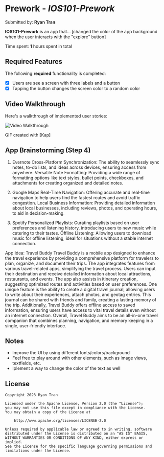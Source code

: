 # Prework - *IOS101-Prework*

Submitted by: **Ryan Tran**

**IOS101-Prework** is an app that... [changed the color of the app background when the user interacts with the "explore" button] 

Time spent: **1** hours spent in total

## Required Features

The following **required** functionality is completed:

- [x] Users are see a screen with three labels and a button
- [x] Tapping the button changes the screen color to a random color
 
## Video Walkthrough

Here's a walkthrough of implemented user stories:

<img src='https://i.imgur.com/kmCmdZ9.gif' title='Video Walkthrough' width='' alt='Video Walkthrough' />

<!-- Replace this with whatever GIF tool you used! -->
GIF created with [Kap]  
<!-- Recommended tools:
[Kap](https://getkap.co/) for macOS
[ScreenToGif](https://www.screentogif.com/) for Windows
[peek](https://github.com/phw/peek) for Linux. -->

## App Brainstorming (Step 4)
1. Evernote
Cross-Platform Synchronization: The ability to seamlessly sync notes, to-do lists, and ideas across devices, ensuring access from anywhere.
Versatile Note Formatting: Providing a wide range of formatting options like text styles, bullet points, checkboxes, and attachments for creating organized and detailed notes.

3. Google Maps
Real-Time Navigation: Offering accurate and real-time navigation to help users find the fastest routes and avoid traffic congestion.
Local Business Information: Providing detailed information about local businesses, including reviews, photos, and operating hours, to aid in decision-making.

5. Spotify
Personalized Playlists: Curating playlists based on user preferences and listening history, introducing users to new music while catering to their tastes.
Offline Listening: Allowing users to download music for offline listening, ideal for situations without a stable internet connection.

App Idea: Travel Buddy
Travel Buddy is a mobile app designed to enhance the travel experience by providing a comprehensive platform for travelers to plan, organize, and document their trips. The app integrates features from various travel-related apps, simplifying the travel process. Users can input their destination and receive detailed information about local attractions, restaurants, and events. The app also assists in itinerary creation, suggesting optimized routes and activities based on user preferences. One unique feature is the ability to create a digital travel journal, allowing users to write about their experiences, attach photos, and geotag entries. This journal can be shared with friends and family, creating a lasting memory of the trip. Additionally, Travel Buddy offers offline access to saved information, ensuring users have access to vital travel details even without an internet connection. Overall, Travel Buddy aims to be an all-in-one travel companion that combines planning, navigation, and memory keeping in a single, user-friendly interface.

## Notes

- Improve the UI by using different fonts/colors/background
- Feel free to play around with other elements, such as image views, textfields, etc.
- Iplement a way to change the color of the text as well

## License

    Copyright 2023 Ryan Tran

    Licensed under the Apache License, Version 2.0 (the "License");
    you may not use this file except in compliance with the License.
    You may obtain a copy of the License at

        http://www.apache.org/licenses/LICENSE-2.0

    Unless required by applicable law or agreed to in writing, software
    distributed under the License is distributed on an "AS IS" BASIS,
    WITHOUT WARRANTIES OR CONDITIONS OF ANY KIND, either express or implied.
    See the License for the specific language governing permissions and
    limitations under the License.
